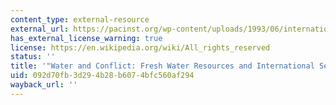 ```yaml
---
content_type: external-resource
external_url: https://pacinst.org/wp-content/uploads/1993/06/international_security_gleick_1993-1.pdf
has_external_license_warning: true
license: https://en.wikipedia.org/wiki/All_rights_reserved
status: ''
title: '"Water and Conflict: Fresh Water Resources and International Security" (PDF).'
uid: 092d70fb-3d29-4b28-b607-4bfc560af294
wayback_url: ''
---
```

